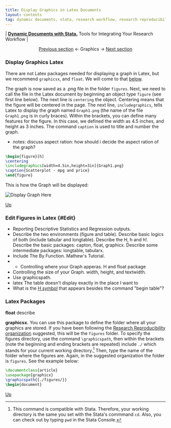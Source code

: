 ```yaml
---
title: Display Graphics in Latex Documents
layout: contents
tag: dynamic documents, stata, research workflow, research reproducibility, reproducible research, social sciences
---
```


| [**Dynamic Documents with Stata.**](dynamicdocs-stata.md) Tools for Integrating Your Research Workflow |

<a name="Contents"></a>
<p style="text-align: center;">
 <a href="#">Previous section</a> &larr; Graphics &rarr; <a href="#">Next section</a>
</p>

### Display Graphics Latex

There are not Latex packages needed for displaying a graph in Latex, but we recommend `graphicsx`, and `float`. We will come to that [below](#Edit).

The graph is now saved as a .png file in the folder `figures`. Next, we need to call the file in the Latex document by beginning an object type `figure` (see first line below).
The next line is `centering` the object. Centering means that the figure will be centered in the page.
The next line, `includegraphics`, tells Latex to display the graph named `Graph1.png` (the name of the file `Graph1.png` is in curly braces). Within the brackets, you can define many features for the figure. In this case, we defined the width as 4.5 inches, and height as 3 inches.
The command `caption` is used to title and number the graph.
- notes: discuss aspect ration: how should i decide the aspect ration of the graph?

```latex
\begin{figure}[h]
\centering
\includegraphics[width=4.5in,height=3in]{Graph1.png}
\caption{Scatterplot - mpg and price}
\end{figure}
```
This is how the Graph will be displayed:

![Display Graph Here](Ancillary/Graphics/04_01_G1.png)

[Up](#Contents)

### Edit Figures in Latex {#Edit}

- Reporting Descriptive Statistics and Regression outputs.
- Describe the two environments (figure and table). Describe basic logics of both (include tabular and longtable). Describe the H, h and h!.
Describe the basic packages: capton, float, graphicx.
Describe some intermediate packages: longtable, tabularx.
- Include The By Function. Mathew's Tutorial.
- - Controlling where your Graph apperas. H and float package
- Controlling the size of your Graph. width, height, and textwidth.
- Use graphicspath.
- latex The table doesn't display exactly in the place I want to
- What is the [H symbol](https://www.sharelatex.com/learn/Positioning_of_Figures) that appears besides the command "begin table"?

### Latex Packages

**float** describe

**graphicsx.** You can use this package to define the folder where all your graphics are stored. If you have been following the [Research Reproducibility organization](TBD) suggested, this will be the `figures` folder. To specify the figures directory, use the command `\graphicspath`, then within the brackets (note the beginning and ending brackets are repeated) include `./` which stands for your current working directory.[^1] Then, type the name of the folder where the figures are. Again, in the suggested organization the folder is `figures`. See the example below:

```latex
\documentclass{article}
\usepackage{graphicx}
\graphicspath{{./figures/}}
\begin{document}
```

[Up](#Contents)

[^1]: This command is compatible with Stata. Therefore, your working directory is the same you set with the Stata's commmand `cd`. Also, you can check out by typing `pwd` in the Stata Console.
